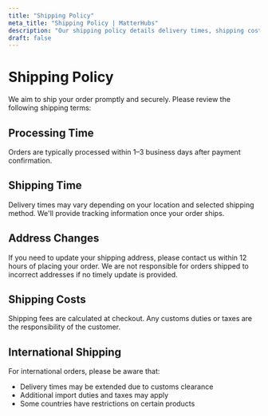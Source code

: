 ```yaml
---
title: "Shipping Policy"
meta_title: "Shipping Policy | MatterHubs"
description: "Our shipping policy details delivery times, shipping costs, and order processing information."
draft: false
---
```


# Shipping Policy

We aim to ship your order promptly and securely. Please review the following shipping terms:

## Processing Time

Orders are typically processed within 1–3 business days after payment confirmation.

## Shipping Time

Delivery times may vary depending on your location and selected shipping method. We'll provide tracking information once your order ships.

## Address Changes

If you need to update your shipping address, please contact us within 12 hours of placing your order. We are not responsible for orders shipped to incorrect addresses if no timely update is provided.

## Shipping Costs

Shipping fees are calculated at checkout. Any customs duties or taxes are the responsibility of the customer.

## International Shipping

For international orders, please be aware that:
- Delivery times may be extended due to customs clearance
- Additional import duties and taxes may apply
- Some countries have restrictions on certain products

